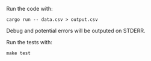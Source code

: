 Run the code with:

```
cargo run -- data.csv > output.csv
```

Debug and potential errors will be outputed on STDERR.

Run the tests with:

```
make test
```
